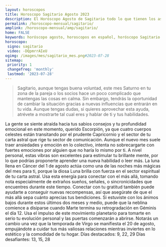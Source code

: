 ```yaml
---
layout: horoscopos
title: Horoscopo Sagitario Agosto 2023
description: El Horóscopo Agosto de Sagitario todo lo que tienen los astros preparados para este mes, amor, trabajo, familia. Todo sobre astrologia, tarot, predicciones. Horoscopo gratis en español, predicciones y astrología.
permalink: /horoscopo-mensual/sagitario/
amplink: /horoscopo-mensual/amp/sagitario/
home: FALSE
keywords: horóscopo agosto, horoscopos en español, horóscopo Sagitario agosto , horóscopo esperanza gracia, horoscop, horóscopos gratis, horoscopo Sagitario, Tarot, Astrologia, Zodíaco, Sagitario, horoscopo gratis, horoscopo del mes 
horoscopo:
 signo: sagitario
 video: -DQpmrrAIeU
ogimg: /images/mes/sagitario_mes.png#2023-07-28
sitemap:
 priority: 1
 changefreq: 'monthly'
 lastmod: '2023-07-28'
---
```



 > Sagitario, aunque tengas buena voluntad, este mes Saturno en tu zona de la pareja o los socios hace un poco complicado que mantengas las cosas en calma. Sin embargo, tendrás la oportunidad de cambiar la situación gracias a nuevas influencias que entrarán en tu vida. Aunque tengas dudas, si quieres aprovechar esta ayuda, atrévete a mostrarte tal cual eres y hablar de ti y tus habilidades.



La gente se siente atraída hacia tus sabios consejos y tu profundidad emocional en este momento, querido Escorpión, ya que cuatro cuerpos celestes están transitando por el prudente Capricornio y el sector de tu carta astral que rige tu sector de comunicación. Aunque el nuevo mes suele traer ansiedades y emoción en lo colectivo, intenta no sobrecargarte con fuertes emociones por alguien que no haría lo mismo por ti. A nivel personal, estas vibras son excelentes para estimular tu brillante mente, por lo que podrías proponerte aprender una nueva habilidad o leer más.
La luna llena en Cáncer del 1 de agosto actúa como una de las noches más mágicas del mes para ti, porque la diosa Luna brilla con fuerza en el sector espiritual de tu carta astral. Usa esta energía para conectar con el más allá, tomando nota especialmente de extraños sueños, señales, o sincronicidades que encuentres durante este tiempo. Conectar con tu gratitud también puede ayudarte a conseguir nuevas recompensas, así que asegúrate de que el más allá sepa cuánto aprecias tus bendiciones.
Si estuviste con los ánimos bajos durante estos últimos dos meses y medio, puede que la neblina comience a disiparse cuando Marte termina su retrogradación en Géminis el día 12. Usa el impulso de este movimiento planetario para tomarte en serio tu evolución personal y las puertas comenzarán a abrirse. Notarás un cambio una vez que la temporada de Virgo se manifiesta el 20 de agosto, empujándote a cuidar tus más valiosas relaciones mientras inviertes en lo estético y la comodidad de tu hogar.
Días destacados: 9, 22, 29
Días desafiantes: 13, 15, 28
